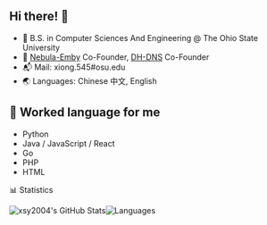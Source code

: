
<!--
**xsy2004/xsy2004** is a ✨ _special_ ✨ repository because its `README.md` (this file) appears on your GitHub profile.

Here are some ideas to get you started:

- 🔭 I’m currently working on ...
- 🌱 I’m currently learning ...
- 👯 I’m looking to collaborate on ...
- 🤔 I’m looking for help with ...
- 💬 Ask me about ...
- 📫 How to reach me: ...
- 😄 Pronouns: ...
- ⚡ Fun fact: ...
-->

## Hi there! 👋

- 🏫 B.S. in Computer Sciences And Engineering @ The Ohio State University
- 💭 [Nebula-Emby](https://t.me/Nebula_Emby) Co-Founder, [DH-DNS](https://t.me/dhdns) Co-Founder
- 📬 Mail: xiong.545#osu.edu
- 🌏 Languages: Chinese 中文, English

## 💬 Worked language for me

- Python
- Java / JavaScript / React
- Go
- PHP
- HTML


📊 Statistics

<div style="display: flex; align-content: flex-start; flex-flow: row wrap;">
	<img alt="xsy2004's GitHub Stats" src="https://raw.githubusercontent.com/xsy2004/github-stats/master/generated/overview.svg">
	<img alt="Languages" src="https://raw.githubusercontent.com/xsy2004/github-stats/master/generated/languages.svg">
</div>

